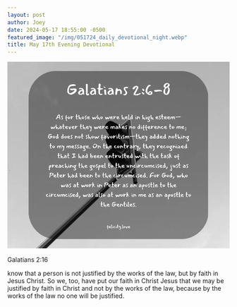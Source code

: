 ```yaml
---
layout: post
author: Joey
date: 2024-05-17 18:55:00 -0500
featured_image: "/img/051724_daily_devotional_night.webp"
title: May 17th Evening Devotional
---
```


[![May 17th 2024 - Morning Devotional](/img/051624_daily_devotional_night.webp)](/img/051624_daily_devotional_night.webp)

Galatians 2:16

know that a person is not justified by the works of the law, but by faith in Jesus Christ. So we, too, have put our faith in Christ Jesus that we may be justified by faith in Christ and not by the works of the law, because by the works of the law no one will be justified.